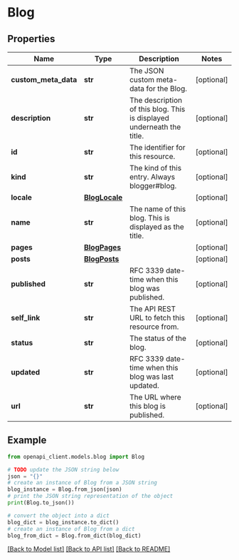 # Blog


## Properties

Name | Type | Description | Notes
------------ | ------------- | ------------- | -------------
**custom_meta_data** | **str** | The JSON custom meta-data for the Blog. | [optional] 
**description** | **str** | The description of this blog. This is displayed underneath the title. | [optional] 
**id** | **str** | The identifier for this resource. | [optional] 
**kind** | **str** | The kind of this entry. Always blogger#blog. | [optional] 
**locale** | [**BlogLocale**](BlogLocale.md) |  | [optional] 
**name** | **str** | The name of this blog. This is displayed as the title. | [optional] 
**pages** | [**BlogPages**](BlogPages.md) |  | [optional] 
**posts** | [**BlogPosts**](BlogPosts.md) |  | [optional] 
**published** | **str** | RFC 3339 date-time when this blog was published. | [optional] 
**self_link** | **str** | The API REST URL to fetch this resource from. | [optional] 
**status** | **str** | The status of the blog. | [optional] 
**updated** | **str** | RFC 3339 date-time when this blog was last updated. | [optional] 
**url** | **str** | The URL where this blog is published. | [optional] 

## Example

```python
from openapi_client.models.blog import Blog

# TODO update the JSON string below
json = "{}"
# create an instance of Blog from a JSON string
blog_instance = Blog.from_json(json)
# print the JSON string representation of the object
print(Blog.to_json())

# convert the object into a dict
blog_dict = blog_instance.to_dict()
# create an instance of Blog from a dict
blog_from_dict = Blog.from_dict(blog_dict)
```
[[Back to Model list]](../README.md#documentation-for-models) [[Back to API list]](../README.md#documentation-for-api-endpoints) [[Back to README]](../README.md)


